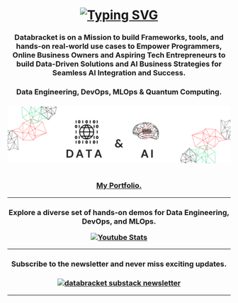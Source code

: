 <h1 align="center"><a href="https://git.io/typing-svg"><img src="https://readme-typing-svg.demolab.com?font=Fira+Code&pause=1000&color=99F737&width=435&lines=Hi%F0%9F%91%8B%2C+Welcome+to+Databracket" alt="Typing SVG" /></a></h1>

<h3 align="center">Databracket is on a Mission to build Frameworks, tools, and hands-on real-world use cases to Empower Programmers, 
  Online Business Owners and Aspiring Tech Entrepreneurs to build Data-Driven Solutions and AI Business Strategies for Seamless AI Integration and Success.</h3> 
<h3 align="center">Data Engineering, DevOps, MLOps & Quantum Computing.</h3>

<h3 align="center"><img src="databracket_logo.png" alt="databracket.ai portfolio logo"/><br /><br /><p><a href="https://jayachandra27.github.io/databracket.ai/" target="_blank">My Portfolio.</a></p></h3>

--------------------------------------------------------------------------------------------------------------------------------------------------------------
<h3 align="center"><p>Explore a diverse set of hands-on demos for Data Engineering, DevOps, and MLOps.</p><a href="https://www.youtube.com/channel/UC1otT3oYubDHeGsjix9LVCA" target="_blank"><img src="https://youtube-stats-card.vercel.app/api?channelid=UC1otT3oYubDHeGsjix9LVCA" alt="Youtube Stats" /></a></h3>

--------------------------------------------------------------------------------------------------------------------------------------------------------------
<h3 align="center"><p>Subscribe to the newsletter and never miss exciting updates.</p></h3>
<h3 align="center"> <a href="https://databracket.substack.com/" target="_blank"><img src="https://substack.com/img/substack.png" alt="databracket substack newsletter" width="200" height="200"/></a></h3>

--------------------------------------------------------------------------------------------------------------------------------------------------------------
